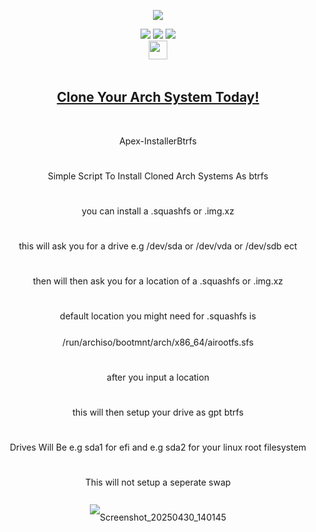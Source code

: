 <p align="center">
<img src="https://i.postimg.cc/JhMRf2RZ/claudemods-03-17-2025.gif">	


<div align="center">
  <a href="https://www.linux.org" target="_blank"><img src="https://img.shields.io/badge/OS-Linux-e06c75?style=for-the-badge&logo=linux" /></a>
	<a href="https://archlinux.org" target="_blank"><img src="https://img.shields.io/badge/DISTRO-Arch-56b6c2?style=for-the-badge&logo=arch-linux" /></a>
 <a href="https://cachyos.org/" target="_blank"><img src="https://img.shields.io/badge/DISTRO-CachyOS-00FFFF?style=for-the-badge&logo=CachyOS" /></a>
 
<div align="center" style="line-height: 3;">
  <a href="https://www.deepseek.com/" target="_blank">
    <img 
      alt="Homepage" 
      src="https://i.postimg.cc/Hs2vbbZ8/Deep-Seek-Homepage.png?raw=true" 
      style="height: 30px; width: auto;" 
    />
  </a>

##  [Clone Your Arch System Today!](https://github.com/claudemods/ApexArchIsoCreatorGuiAppImage)


 

<div align="center">
 

Apex-InstallerBtrfs
 

<div align="center">
 

Simple Script To Install Cloned Arch Systems As btrfs 
 


 

you can install a .squashfs or .img.xz
 


 


 

this will ask you for a drive e.g /dev/sda or /dev/vda or /dev/sdb ect
 


 


 

then will then ask you for a location of a .squashfs or .img.xz
 


 

default location you might need for .squashfs is /run/archiso/bootmnt/arch/x86_64/airootfs.sfs
 


 

after you input a location 
 


 

this will then setup your drive as gpt btrfs
 


 

Drives Will Be e.g sda1 for efi and e.g sda2 for your linux root filesystem
 


 

This will not setup a seperate swap


![Screenshot_20250430_140145](https://github.com/user-attachments/assets/571ce33a-6c96-4d78-a496-b48e60595fa3)

